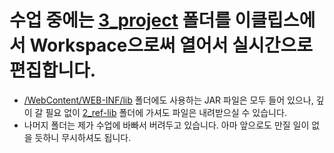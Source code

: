 # 수업 중에는 [3_project](/999999_ETC/3_project/) 폴더를 이클립스에서 Workspace으로써 열어서 실시간으로 편집합니다.

- [/WebContent/WEB-INF/lib](/999999_ETC/3_project/jslhrdServlet/WebContent/WEB-INF/lib/) 폴더에도 사용하는 JAR 파일은 모두 들어 있으나, 깊이 갈 필요 없이 [2_ref-lib](/999999_ETC/2_ref-lib/) 폴더에 가셔도 파일은 내려받으실 수 있습니다.
- 나머지 폴더는 제가 수업에 바빠서 버려두고 있습니다. 아마 앞으로도 만질 일이 없을 듯하니 무시하셔도 됩니다.